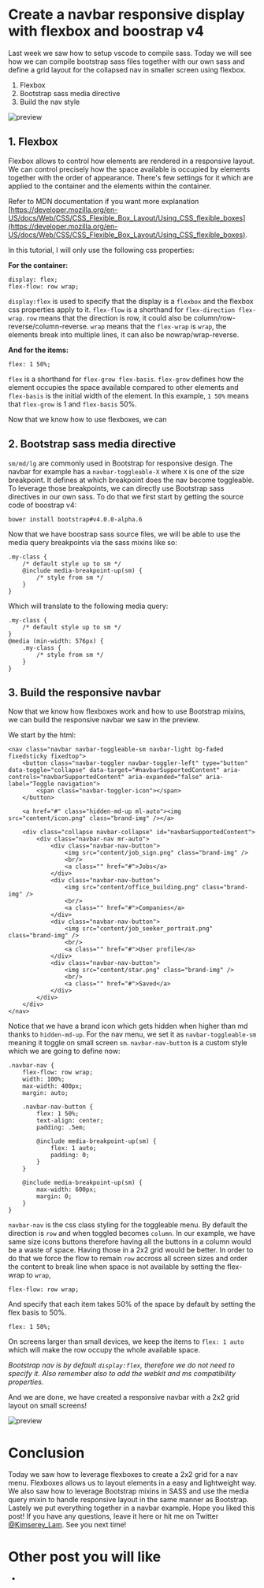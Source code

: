 # Create a navbar responsive display with flexbox and boostrap v4

Last week we saw how to setup vscode to compile sass. Today we will see how we can compile bootstrap sass files together with our own sass and define a grid layout for the collapsed nav in smaller screen using flexbox.

 1. Flexbox
 2. Bootstrap sass media directive
 3. Build the nav style

 ![preview](https://raw.githubusercontent.com/Kimserey/BlogArchive/master/img/20170329_flexbox/flexbox.gif)

## 1. Flexbox

Flexbox allows to control how elements are rendered in a responsive layout.
We can control precisely how the space available is occupied by elements together with the order of appearance.
There's few settings for it which are applied to the container and the elements within the container.

Refer to MDN documentation if you want more explanation [https://developer.mozilla.org/en-US/docs/Web/CSS/CSS_Flexible_Box_Layout/Using_CSS_flexible_boxes](https://developer.mozilla.org/en-US/docs/Web/CSS/CSS_Flexible_Box_Layout/Using_CSS_flexible_boxes).

In this tutorial, I will only use the following css properties:

__For the container:__

```
display: flex;
flex-flow: row wrap;
```

`display:flex` is used to specify that the display is a `flexbox` and the flexbox css properties apply to it.
`flex-flow` is a shorthand for `flex-direction flex-wrap`. `row` means that the direction is row, it could also be column/row-reverse/column-reverse. `wrap` means that the `flex-wrap` is `wrap`, the elements break into multiple lines, it can also be nowrap/wrap-reverse.

__And for the items:__

```
flex: 1 50%;
```

`flex` is a shorthand for `flex-grow flex-basis`. `flex-grow` defines how the element occupies the space available compared to other elements and `flex-basis` is the initial width of the element. In this example, `1 50%` means that `flex-grow` is 1 and `flex-basis` 50%.

Now that we know how to use flexboxes, we can 

## 2. Bootstrap sass media directive

`sm/md/lg` are commonly used in Bootstrap for responsive design. The navbar for example has a `navbar-toggleable-X` where `X` is one of the size breakpoint. It defines at which breakpoint does the nav become toggleable.
To leverage those breakpoints, we can directly use Bootstrap sass directives in our own sass. To do that we first start by getting the source code of boostrap v4:

```
bower install bootstrap#v4.0.0-alpha.6
```

Now that we have boostrap sass source files, we will be able to use the media query breakpoints via the sass mixins like so:

```
.my-class {
    /* default style up to sm */
    @include media-breakpoint-up(sm) {
        /* style from sm */
    }
}
```

Which will translate to the following media query:

```
.my-class {
    /* default style up to sm */
}
@media (min-width: 576px) { 
    .my-class {
        /* style from sm */
    }
}
```

## 3. Build the responsive navbar

Now that we know how flexboxes work and how to use Bootstrap mixins, we can build the responsive navbar we saw in the preview.

We start by the html:

```
<nav class="navbar navbar-toggleable-sm navbar-light bg-faded fixedsticky fixedtop">
    <button class="navbar-toggler navbar-toggler-left" type="button" data-toggle="collapse" data-target="#navbarSupportedContent" aria-controls="navbarSupportedContent" aria-expanded="false" aria-label="Toggle navigation">
        <span class="navbar-toggler-icon"></span>
    </button>

    <a href="#" class="hidden-md-up ml-auto"><img src="content/icon.png" class="brand-img" /></a>

    <div class="collapse navbar-collapse" id="navbarSupportedContent">
        <div class="navbar-nav mr-auto">
            <div class="navbar-nav-button">
                <img src="content/job_sign.png" class="brand-img" />
                <br/>
                <a class="" href="#">Jobs</a>
            </div>
            <div class="navbar-nav-button">
                <img src="content/office_building.png" class="brand-img" />
                <br/>
                <a class="" href="#">Companies</a>
            </div>
            <div class="navbar-nav-button">
                <img src="content/job_seeker_portrait.png" class="brand-img" />
                <br/>
                <a class="" href="#">User profile</a>
            </div>
            <div class="navbar-nav-button">
                <img src="content/star.png" class="brand-img" />
                <br/>
                <a class="" href="#">Saved</a>
            </div>
        </div>
    </div>
</nav>
```

Notice that we have a brand icon which gets hidden when higher than md thanks to `hidden-md-up`.
For the nav menu, we set it as `navbar-toggleable-sm` meaning it toggle on small screen `sm`.
`navbar-nav-button` is a custom style which we are going to define now:

```
.navbar-nav {
    flex-flow: row wrap;
    width: 100%;
    max-width: 400px;
    margin: auto;

    .navbar-nav-button {
        flex: 1 50%;
        text-align: center;
        padding: .5em;

        @include media-breakpoint-up(sm) {
            flex: 1 auto;
            padding: 0;
        }
    }

    @include media-breakpoint-up(sm) {
        max-width: 600px;
        margin: 0;
    }
}
```

`navbar-nav` is the css class styling for the toggleable menu. By default the direction is `row` and when toggled becomes `column`.
In our example, we have same size icons buttons therefore having all the buttons in a column would be a waste of space. Having those in a 2x2 grid would be better. 
In order to do that we force the flow to remain `row` accross all screen sizes and order the content to break line when space is not available by setting the flex-wrap to `wrap`,

```
flex-flow: row wrap;
```

And specify that each item takes 50% of the space by default by setting the flex basis to 50%.

```
flex: 1 50%;
```

On screens larger than small devices, we keep the items to `flex: 1 auto` which will make the row occupy the whole available space.

_Bootstrap nav is by default `display:flex`, therefore we do not need to specify it._
_Also remember also to add the webkit and ms compatibility properties._

And we are done, we have created a responsive navbar with a 2x2 grid layout on small screens!

![preview](https://raw.githubusercontent.com/Kimserey/BlogArchive/master/img/20170329_flexbox/flexbox.gif)

# Conclusion

Today we saw how to leverage flexboxes to create a 2x2 grid for a nav menu. Flexboxes allows us to layout elements in a easy and lightweight way. We also saw how to leverage Bootstrap mixins in SASS and use the media query mixin to handle responsive layout in the same manner as Bootstrap. Lastely we put everything together in a navbar example. Hope you liked this post! If you have any questions, leave it here or hit me on Twitter [@Kimserey_Lam](https://twitter.com/Kimserey_Lam). See you next time!

# Other post you will like

-
